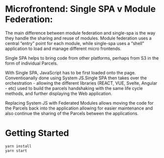 # Microfrontend: Single SPA v Module Federation:
The main difference between module federation and single-spa is the way they handle the sharing and reuse of modules. 
Module federation uses a central “entry” point for each module, while single-spa uses a “shell” application to load and manage different micro frontends.

Single SPA helps to bring code from other platforms, perhaps from S3 in the form of individual Parcels.

With Single SPA, JavaScript has to be first loaded onto the page. Conventioanally done using System JS.Single SPA then takes over the orchestration - allowing the different libraries (REACT, VUE, Svelte, Angular  - etc) used to build the parcels handshaking with the same life cycle methods, and further displaying the Web application.

Replacing System JS with Federated Modules allows moving the code for the Parcels back into the application allowing for easier maintenance and also continue the sharing of the Parcels between the applications.

# Getting Started

```sh
yarn install
yarn start
```
